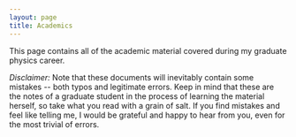 ```yaml
---
layout: page
title: Academics
---
```


<p>This page contains all of the academic material covered during my graduate physics career.</p>

<p><i>Disclaimer:</i> Note that these documents will inevitably contain some mistakes -- both typos and legitimate errors. Keep in mind that these are the notes of a graduate student in the process of learning the material herself, so take what you read with a grain of salt. If you find mistakes and feel like telling me, I would be grateful and happy to hear from you, even for the most trivial of errors.</p>
